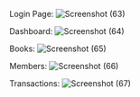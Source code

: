 Login Page:
![Screenshot (63)](https://github.com/Santyend/LIB/assets/127419563/08ae4115-5cc0-4745-b376-d4fba5d8de01)

Dashboard:
![Screenshot (64)](https://github.com/Santyend/LIB/assets/127419563/b2e4ccc3-0555-4dfe-b3c6-f7f69dec7870)

Books:
![Screenshot (65)](https://github.com/Santyend/LIB/assets/127419563/217a245c-f09f-40ba-be84-ec53018b975e)

Members:
![Screenshot (66)](https://github.com/Santyend/LIB/assets/127419563/5521ce97-ae4d-419d-a381-ee66e7f9868a)

Transactions:
![Screenshot (67)](https://github.com/Santyend/LIB/assets/127419563/cbf20d29-1e32-4d31-a52c-5ed8fbba137f)


